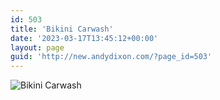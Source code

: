 ```yaml
---
id: 503
title: 'Bikini Carwash'
date: '2023-03-17T13:45:12+00:00'
layout: page
guid: 'http://new.andydixon.com/?page_id=503'
---
```


![Bikini Carwash](https://i0.wp.com/assets.g8x2.ldn.idrivee2-23.com/posters/Bikini%20Carwash%2001.jpg?w=1200&ssl=1 "Bikini Carwash")